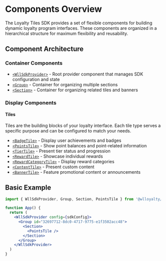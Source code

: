 # Components Overview

The Loyalty Tiles SDK provides a set of flexible components for building dynamic loyalty program interfaces. These components are organized in a hierarchical structure for maximum flexibility and reusability.

## Component Architecture

### Container Components

- [`<WllSdkProvider>`](/components/wll-sdk-provider) - Root provider component that manages SDK configuration and state
- [`<Group>`](/components/group) - Container for organizing multiple sections
- [`<Section>`](/components/section) - Container for organizing related tiles and banners

### Display Components

#### Tiles
Tiles are the building blocks of your loyalty interface. Each tile type serves a specific purpose and can be configured to match your needs.

- [`<BadgeTile>`](/components/badge-tile) - Display user achievements and badges
- [`<PointsTile>`](/components/points-tile) - Show point balances and point-related information
- [`<TierTile>`](/components/tier-tile) - Present tier status and progression
- [`<RewardTile>`](/components/reward-tile) - Showcase individual rewards
- [`<RewardCategoryTile>`](/components/reward-category-tile) - Display reward categories
- [`<ContentTile>`](/components/content-tile) - Present custom content
- [`<BannerTile>`](/components/banner-tile) - Feature promotional content or announcements

## Basic Example

```jsx
import { WllSdkProvider, Group, Section, PointsTile } from '@wlloyalty/wll-react-sdk'

function App() {
  return (
    <WllSdkProvider config={sdkConfig}>
      <Group id="32697712-8dc0-4717-9775-e1f3502acc48">
        <Section>
          <PointsTile />
        </Section>
      </Group>
    </WllSdkProvider>
  )
}